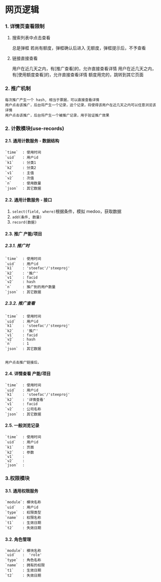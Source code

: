# 网页逻辑

### 1. 详情页查看限制

1. 搜索列表中点击查看

    总是弹框
    若尚有额度，弹框确认后进入
    无额度，弹框提示后，不予查看

2. 链接直接查看

    用户在近几天之内，有[推广查看]的，允许直接查看详情
    用户在近几天之内，有[使用额度查看]的，允许直接查看详情
    额度用完的，跳转到其它页面

### 2. 推广机制

    每次推广产生一个 hash, 相当于票据，可以直接查看详情
    用户点击该推广，后台将产生一个记录，这个记录，将使得该用户在近几天之内可以任意浏览该详情
    用户点击该推广，后台将产生一个被推广记录，用于验证推广效果



### 2. 计数模块(use-records)

#### 2.1. 通用计数服务 - 数据结构

    `time`  : 使用时间
    `uid`   : 用户id
    `k1`    : 分类1
    `k2`    : 分类2
    `v1`    : 主值
    `v2`    : 次值
    `n`     : 使用数量
    `json`  : 其它数据


#### 2.2. 通用计数服务 - 接口

1. `select(field, where)`根据条件，模拟 medoo，获取数据
1. `add(条件, 数量)`
1. `record(数据)`
    
#### 2.3. 推广 产能/项目

##### 2.3.1. 推广时

    `time`  : 使用时间
    `uid`   : 用户id
    `k1`    : 'steefac'/'steeproj'
    `k2`    : '推广'
    `v1`    : facid
    `v2`    : hash
    `n`     : 推广到的用户数量
    `json`  : 其它数据

##### 2.3.2. 推广查看

    `time`  : 使用时间
    `uid`   : 用户id
    `k1`    : 'steefac'/'steeproj'
    `k2`    : '推广'
    `v1`    : facid
    `v2`    : hash
    `n`     : 1
    `json`  : 其它数据


    用户点击推广链接后，

    

#### 2.4. 详情查看 产能/项目

    `time`  : 使用时间
    `uid`   : 用户id
    `k1`    : 'steefac'/'steeproj'
    `k2`    : '详情查看'
    `v1`    : facid
    `v2`    : 公司名称
    `json`  : 其它数据

#### 2.5. 一般浏览记录

    `time`  : 使用时间
    `uid`   : 用户id
    `k1`    : 页面
    `k2`    : 参数
    `v1`    : 
    `v2`    : 
    `json`  : 


### 3.权限模块

#### 3.1. 通用权限服务

    `module`: 模块名称
    `uid`   : 用户id
    `type`  : 权限类型
    `name`  : 权限名称
    `t1`    : 生效日期
    `t2`    : 失效日期


#### 3.2. 角色管理

    `module`: 模块名称
    `uid`   :  'role'
    `type`  : 角色名称
    `name`  : 拥有的权限
    `t1`    : 生效日期
    `t2`    : 失效日期
    
    






